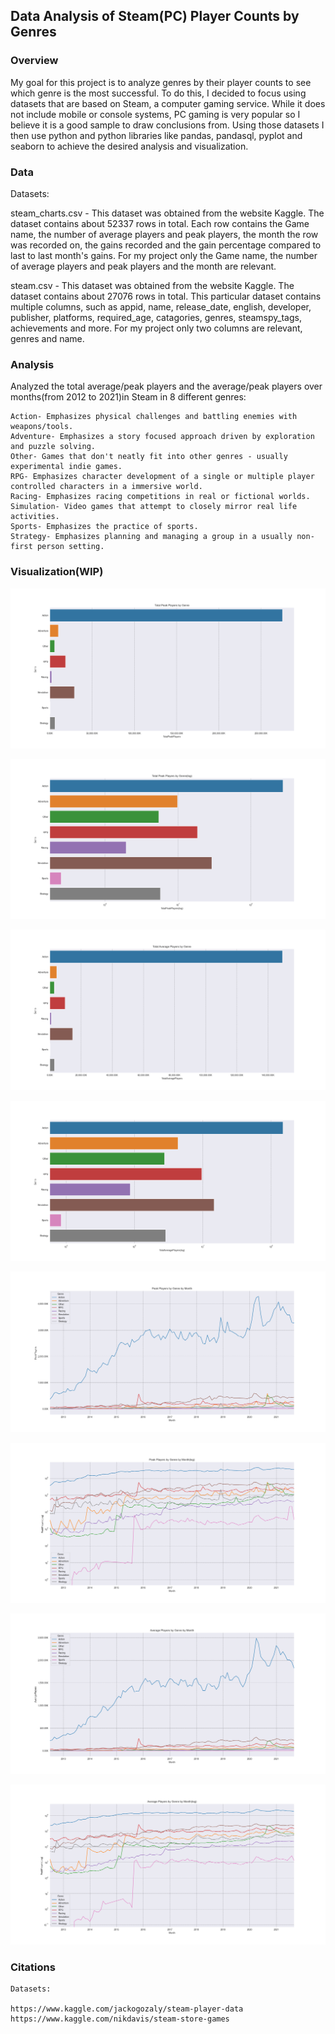 ## Data Analysis of Steam(PC) Player Counts by Genres 
### Overview

My goal for this project is to analyze genres by their player counts to see which genre is the most successful. To do this, I decided to focus using datasets that are based on Steam, a computer gaming service. While it does not include mobile or console systems, PC gaming is very popular so I believe it is a good sample to draw conclusions from. Using those datasets I then use python and python libraries like pandas, pandasql, pyplot and seaborn to achieve the desired analysis and visualization.

### Data
Datasets:

steam_charts.csv - This dataset was obtained from the website Kaggle. The dataset contains about 52337 rows in total. Each row contains the Game name, the number of average players and peak players, the month the row was recorded on, the gains recorded and the gain percentage compared to last to last month's gains. For my project only the Game name, the number of average players and peak players and the month are relevant.

steam.csv - This dataset was obtained from the website Kaggle. The dataset contains about 27076 rows in total. This particular dataset contains multiple columns, such as appid, name, release_date, english, developer, publisher, platforms, required_age, catagories, genres, steamspy_tags, achievements and more. For my project only two columns are relevant, genres and name. 

### Analysis
Analyzed the total average/peak players and the average/peak players over months(from 2012 to 2021)in Steam in 8 different genres:
```
Action- Emphasizes physical challenges and battling enemies with weapons/tools.
Adventure- Emphasizes a story focused approach driven by exploration and puzzle solving.
Other- Games that don't neatly fit into other genres - usually experimental indie games.
RPG- Emphasizes character development of a single or multiple player controlled characters in a immersive world.
Racing- Emphasizes racing competitions in real or fictional worlds.
Simulation- Video games that attempt to closely mirror real life activities.
Sports- Emphasizes the practice of sports.
Strategy- Emphasizes planning and managing a group in a usually non-first person setting.
```

### Visualization(WIP)

![statimage](assets/Figure_1.png)

![statimage](assets/Figure_2.png)

![statimage](assets/Figure_3.png)

![statimage](assets/Figure_4.png)

![statimage](assets/Figure_5.png)

![statimage](assets/Figure_6.png)

![statimage](assets/Figure_7.png)

![statimage](assets/Figure_8.png)

### Citations 
```
Datasets:

https://www.kaggle.com/jackogozaly/steam-player-data 
https://www.kaggle.com/nikdavis/steam-store-games
```

